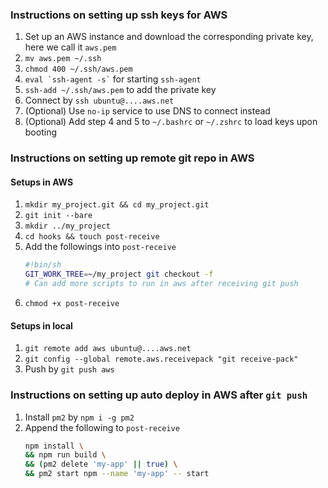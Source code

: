 ### Instructions on setting up ssh keys for AWS

1. Set up an AWS instance and download the corresponding private key, here we call it `aws.pem`
2. `mv aws.pem ~/.ssh`
3. `chmod 400 ~/.ssh/aws.pem`
4. `` eval `ssh-agent -s` `` for starting `ssh-agent`
5. `ssh-add ~/.ssh/aws.pem` to add the private key
6. Connect by `ssh ubuntu@....aws.net`
7. (Optional) Use `no-ip` service to use DNS to connect instead
8. (Optional) Add step 4 and 5 to `~/.bashrc` or `~/.zshrc` to load keys upon booting

### Instructions on setting up remote git repo in AWS

#### Setups in AWS

1. `mkdir my_project.git && cd my_project.git`
2. `git init --bare`
3. `mkdir ../my_project`
4. `cd hooks && touch post-receive`
5. Add the followings into `post-receive`
   ```sh
   #!bin/sh
   GIT_WORK_TREE=~/my_project git checkout -f
   # Can add more scripts to run in aws after receiving git push
   ```
6. `chmod +x post-receive`

#### Setups in local

1. `git remote add aws ubuntu@....aws.net`
2. `git config --global remote.aws.receivepack "git receive-pack"`
3. Push by `git push aws`

### Instructions on setting up auto deploy in AWS after `git push`

1. Install `pm2` by `npm i -g pm2`
2. Append the following to `post-receive`
   ```sh
   npm install \
   && npm run build \
   && (pm2 delete 'my-app' || true) \
   && pm2 start npm --name 'my-app' -- start
   ```
